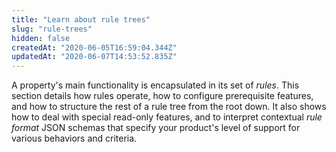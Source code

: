 ```yaml
---
title: "Learn about rule trees"
slug: "rule-trees"
hidden: false
createdAt: "2020-06-05T16:59:04.344Z"
updatedAt: "2020-06-07T14:53:52.835Z"
---
```

A property's main functionality is encapsulated in its set of _rules_. This section details how rules operate, how to configure prerequisite features, and how to structure the rest of a rule tree from the root down. It also shows how to deal with special read-only features, and to interpret contextual _rule format_ JSON schemas that specify your product's level of support for various behaviors and criteria.